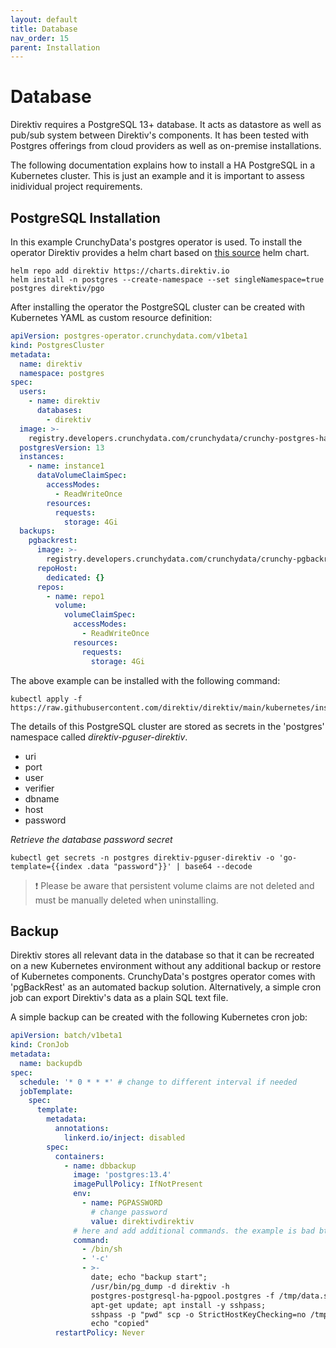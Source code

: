 ```yaml
---
layout: default
title: Database
nav_order: 15
parent: Installation
---
```


# Database

Direktiv requires a PostgreSQL 13+ database. It acts as datastore as well as pub/sub system between Direktiv's components. It has been tested with Postgres offerings from cloud providers as well as on-premise installations.

The following documentation explains how to install a HA PostgreSQL in a Kubernetes cluster. This is just an example and it is important to assess inidividual project requirements.

## PostgreSQL Installation

In this example CrunchyData's postgres operator is used. To install the operator Direktiv provides a helm chart based on [this source](https://github.com/CrunchyData/postgres-operator-examples/) helm chart.

```console
helm repo add direktiv https://charts.direktiv.io
helm install -n postgres --create-namespace --set singleNamespace=true postgres direktiv/pgo
```

After installing the operator the PostgreSQL cluster can be created with Kubernetes YAML as custom resource definition:

```yaml
apiVersion: postgres-operator.crunchydata.com/v1beta1
kind: PostgresCluster
metadata:
  name: direktiv
  namespace: postgres
spec:
  users:
    - name: direktiv
      databases:
        - direktiv
  image: >-
    registry.developers.crunchydata.com/crunchydata/crunchy-postgres-ha:centos8-13.4-0
  postgresVersion: 13
  instances:
    - name: instance1
      dataVolumeClaimSpec:
        accessModes:
          - ReadWriteOnce
        resources:
          requests:
            storage: 4Gi
  backups:
    pgbackrest:
      image: >-
        registry.developers.crunchydata.com/crunchydata/crunchy-pgbackrest:centos8-2.33-2
      repoHost:
        dedicated: {}
      repos:
        - name: repo1
          volume:
            volumeClaimSpec:
              accessModes:
                - ReadWriteOnce
              resources:
                requests:
                  storage: 4Gi
```

The above example can be installed with the following command:

```console
kubectl apply -f https://raw.githubusercontent.com/direktiv/direktiv/main/kubernetes/install/db/pg.yaml
```

The details of this PostgreSQL cluster are stored as secrets in the 'postgres' namespace called *direktiv-pguser-direktiv*.

- uri
- port
- user
- verifier
- dbname
- host
- password


*Retrieve the database password secret*

```console
kubectl get secrets -n postgres direktiv-pguser-direktiv -o 'go-template={{index .data "password"}}' | base64 --decode
```

> &#x2757; Please be aware that persistent volume claims are not deleted and must be manually deleted when uninstalling.

## Backup

Direktiv stores all relevant data in the database so that it can be recreated on a new Kubernetes environment without any additional backup or restore of Kubernetes components. CrunchyData's postgres operator comes with 'pgBackRest' as an automated backup solution. Alternatively, a simple cron job can export Direktiv's data as a plain SQL text file.

A simple backup can be created with the following Kubernetes cron job:

```yaml
apiVersion: batch/v1beta1
kind: CronJob
metadata:
  name: backupdb
spec:
  schedule: '* 0 * * *' # change to different interval if needed
  jobTemplate:
    spec:
      template:
        metadata:
          annotations:
            linkerd.io/inject: disabled
        spec:
          containers:
            - name: dbbackup
              image: 'postgres:13.4'
              imagePullPolicy: IfNotPresent
              env:
                - name: PGPASSWORD
                  # change password
                  value: direktivdirektiv
              # here and add additional commands. the example is bad btw but works :)
              command:
                - /bin/sh
                - '-c'
                - >-
                  date; echo "backup start";
                  /usr/bin/pg_dump -d direktiv -h
                  postgres-postgresql-ha-pgpool.postgres -f /tmp/data.sql -U direktiv; ls -la /tmp;
                  apt-get update; apt install -y sshpass;
                  sshpass -p "pwd" scp -o StrictHostKeyChecking=no /tmp/data.sql username@192.168.1.1:/tmp/data.sql;
                  echo "copied"
          restartPolicy: Never
```
